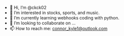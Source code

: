 - 👋 Hi, I’m @ckck02
- 👀 I’m interested in stocks, sports, and music.
- 🌱 I’m currently learning webhooks coding with python.
- 💞️ I’m looking to collaborate on ...
- 📫 How to reach me: connor_kyle1@outlook.com

<!---
ckck02/ckck02 is a ✨ special ✨ repository because its `README.md` (this file) appears on your GitHub profile.
You can click the Preview link to take a look at your changes.
--->
